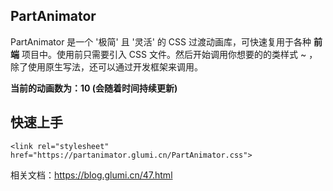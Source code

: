 ## PartAnimator 
PartAnimator 是一个 '极简' 且 '灵活' 的 CSS 过渡动画库，可快速复用于各种 **前端** 项目中。使用前只需要引入 CSS 文件。然后开始调用你想要的的类样式 ~ ，除了使用原生写法，还可以通过开发框架来调用。

**当前的动画数为：10 (会随着时间持续更新)**

## 快速上手
```
<link rel="stylesheet" href="https://partanimator.glumi.cn/PartAnimator.css">
```
相关文档：https://blog.glumi.cn/47.html
